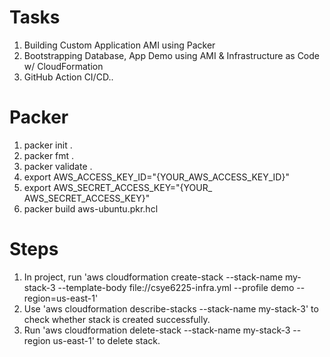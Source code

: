 # Tasks
1. Building Custom Application AMI using Packer
2. Bootstrapping Database, App Demo using AMI & Infrastructure as Code w/ CloudFormation
3. GitHub Action CI/CD..

# Packer
1. packer init .
2. packer fmt .
3. packer validate .
4. export AWS_ACCESS_KEY_ID="{YOUR_AWS_ACCESS_KEY_ID}"
5. export AWS_SECRET_ACCESS_KEY="{YOUR_ AWS_SECRET_ACCESS_KEY}"
6. packer build aws-ubuntu.pkr.hcl

# Steps
1.  In project, run 'aws cloudformation create-stack \--stack-name my-stack-3 \--template-body file://csye6225-infra.yml \--profile demo \--region=us-east-1'
2.  Use 'aws cloudformation describe-stacks \--stack-name my-stack-3' to check whether stack is created successfully.
3.  Run 'aws cloudformation delete-stack \--stack-name my-stack-3 \--region us-east-1' to delete stack.

